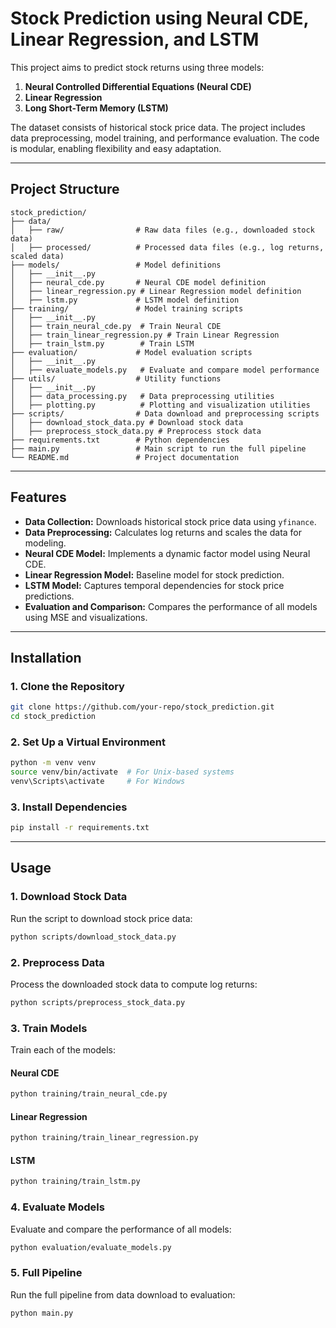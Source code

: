 # Stock Prediction using Neural CDE, Linear Regression, and LSTM

This project aims to predict stock returns using three models:
1. **Neural Controlled Differential Equations (Neural CDE)**
2. **Linear Regression**
3. **Long Short-Term Memory (LSTM)**

The dataset consists of historical stock price data. The project includes data preprocessing, model training, and performance evaluation. The code is modular, enabling flexibility and easy adaptation.

---

## Project Structure

```
stock_prediction/
├── data/
│   ├── raw/                # Raw data files (e.g., downloaded stock data)
│   ├── processed/          # Processed data files (e.g., log returns, scaled data)
├── models/                 # Model definitions
│   ├── __init__.py
│   ├── neural_cde.py       # Neural CDE model definition
│   ├── linear_regression.py # Linear Regression model definition
│   ├── lstm.py             # LSTM model definition
├── training/               # Model training scripts
│   ├── __init__.py
│   ├── train_neural_cde.py  # Train Neural CDE
│   ├── train_linear_regression.py # Train Linear Regression
│   ├── train_lstm.py        # Train LSTM
├── evaluation/             # Model evaluation scripts
│   ├── __init__.py
│   ├── evaluate_models.py   # Evaluate and compare model performance
├── utils/                  # Utility functions
│   ├── __init__.py
│   ├── data_processing.py   # Data preprocessing utilities
│   ├── plotting.py          # Plotting and visualization utilities
├── scripts/                # Data download and preprocessing scripts
│   ├── download_stock_data.py # Download stock data
│   ├── preprocess_stock_data.py # Preprocess stock data
├── requirements.txt        # Python dependencies
├── main.py                 # Main script to run the full pipeline
└── README.md               # Project documentation
```

---

## Features

- **Data Collection:** Downloads historical stock price data using `yfinance`.
- **Data Preprocessing:** Calculates log returns and scales the data for modeling.
- **Neural CDE Model:** Implements a dynamic factor model using Neural CDE.
- **Linear Regression Model:** Baseline model for stock prediction.
- **LSTM Model:** Captures temporal dependencies for stock price predictions.
- **Evaluation and Comparison:** Compares the performance of all models using MSE and visualizations.

---

## Installation

### 1. Clone the Repository
```bash
git clone https://github.com/your-repo/stock_prediction.git
cd stock_prediction
```

### 2. Set Up a Virtual Environment
```bash
python -m venv venv
source venv/bin/activate  # For Unix-based systems
venv\Scripts\activate     # For Windows
```

### 3. Install Dependencies
```bash
pip install -r requirements.txt
```

---

## Usage

### 1. Download Stock Data
Run the script to download stock price data:
```bash
python scripts/download_stock_data.py
```

### 2. Preprocess Data
Process the downloaded stock data to compute log returns:
```bash
python scripts/preprocess_stock_data.py
```

### 3. Train Models
Train each of the models:

#### Neural CDE
```bash
python training/train_neural_cde.py
```

#### Linear Regression
```bash
python training/train_linear_regression.py
```

#### LSTM
```bash
python training/train_lstm.py
```

### 4. Evaluate Models
Evaluate and compare the performance of all models:
```bash
python evaluation/evaluate_models.py
```

### 5. Full Pipeline
Run the full pipeline from data download to evaluation:
```bash
python main.py
```
